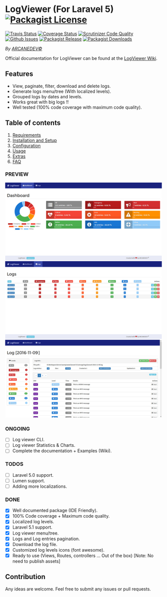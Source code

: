 LogViewer (For Laravel 5) [![Packagist License][badge_license]](https://github.com/ARCANEDEV/LogViewer/blob/master/LICENSE.md)
==============
[![Travis Status][badge_build]](https://travis-ci.org/ARCANEDEV/LogViewer)
[![Coverage Status][badge_coverage]](https://scrutinizer-ci.com/g/ARCANEDEV/LogViewer/?branch=master)
[![Scrutinizer Code Quality][badge_quality]](https://scrutinizer-ci.com/g/ARCANEDEV/LogViewer/?branch=master)
[![Github Issues][badge_issues]](https://github.com/ARCANEDEV/LogViewer/issues)
[![Packagist Release][badge_release]](https://packagist.org/packages/arcanedev/log-viewer)
[![Packagist Downloads][badge_downloads]](https://packagist.org/packages/arcanedev/log-viewer)

[badge_license]:   https://img.shields.io/packagist/l/arcanedev/log-viewer.svg?style=flat-square
[badge_build]:     https://img.shields.io/travis/ARCANEDEV/LogViewer.svg?style=flat-square
[badge_coverage]:  https://img.shields.io/scrutinizer/coverage/g/ARCANEDEV/LogViewer.svg?style=flat-square
[badge_quality]:   https://img.shields.io/scrutinizer/g/ARCANEDEV/LogViewer.svg?style=flat-square
[badge_issues]:    https://img.shields.io/github/issues/ARCANEDEV/LogViewer.svg?style=flat-square
[badge_release]:   https://img.shields.io/packagist/v/arcanedev/log-viewer.svg?style=flat-square
[badge_downloads]: https://img.shields.io/packagist/dt/arcanedev/log-viewer.svg?style=flat-square

*By [ARCANEDEV&copy;](http://www.arcanedev.net/)*

Official documentation for LogViewer can be found at the [LogViewer Wiki](https://github.com/ARCANEDEV/LogViewer/wiki).

## Features

  - View, paginate, filter, download and delete logs.
  - Generate logs menu/tree (With localized levels).
  - Grouped logs by dates and levels.
  - Works great with big logs !!
  - Well tested (100% code coverage with maximum code quality).
  
## Table of contents

1. [Requirements](https://github.com/ARCANEDEV/LogViewer/wiki/1.-Requirements)
2. [Installation and Setup](https://github.com/ARCANEDEV/LogViewer/wiki/2.-Installation-and-Setup)
3. [Configuration](https://github.com/ARCANEDEV/LogViewer/wiki/3.-Configuration)
4. [Usage](https://github.com/ARCANEDEV/LogViewer/wiki/4.-Usage)
5. [Extras](https://github.com/ARCANEDEV/LogViewer/wiki/5.-Extras)
6. [FAQ](https://github.com/ARCANEDEV/LogViewer/wiki/6.-FAQ)

### PREVIEW

![Dashboard](https://github.com/ARCANEDEV/LogViewer/blob/master/_screenshots/1-dashboard.jpg)
![Logs list](https://github.com/ARCANEDEV/LogViewer/blob/master/_screenshots/2-logs-list.jpg)
![Single log](https://github.com/ARCANEDEV/LogViewer/blob/master/_screenshots/3-single-log.jpg)

### ONGOING

  - [ ] Log viewer CLI.
  - [ ] Log viewer Statistics & Charts.
  - [ ] Complete the documentation + Examples (Wiki).

### TODOS

  - [ ] Laravel 5.0 support.
  - [ ] Lumen support.
  - [ ] Adding more localizations.

### DONE

  - [x] Well documented package (IDE Friendly).
  - [x] 100% Code coverage + Maximum code quality. 
  - [x] Localized log levels.
  - [x] Laravel 5.1 support.
  - [x] Log viewer menu/tree.
  - [x] Logs and Log entries pagination.
  - [x] Download the log file.
  - [x] Customized log levels icons (font awesome).
  - [x] Ready to use (Views, Routes, controllers &hellip; Out of the box) [Note: No need to publish assets]

## Contribution

Any ideas are welcome. Feel free to submit any issues or pull requests.
